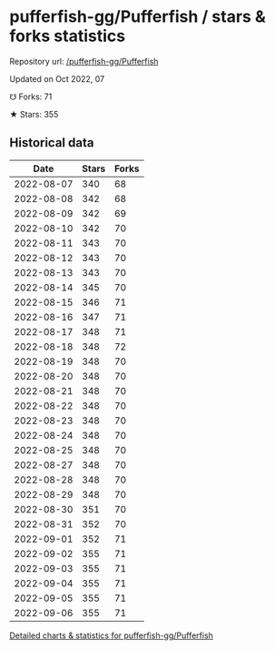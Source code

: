 # pufferfish-gg/Pufferfish / stars & forks statistics

Repository url: [/pufferfish-gg/Pufferfish](https://github.com/pufferfish-gg/Pufferfish)

Updated on Oct 2022, 07

☋ Forks: 71

★ Stars: 355

## Historical data
| Date | Stars | Forks |
|------|-------|-------|
| 2022-08-07 | 340 | 68 | 
| 2022-08-08 | 342 | 68 | 
| 2022-08-09 | 342 | 69 | 
| 2022-08-10 | 342 | 70 | 
| 2022-08-11 | 343 | 70 | 
| 2022-08-12 | 343 | 70 | 
| 2022-08-13 | 343 | 70 | 
| 2022-08-14 | 345 | 70 | 
| 2022-08-15 | 346 | 71 | 
| 2022-08-16 | 347 | 71 | 
| 2022-08-17 | 348 | 71 | 
| 2022-08-18 | 348 | 72 | 
| 2022-08-19 | 348 | 70 | 
| 2022-08-20 | 348 | 70 | 
| 2022-08-21 | 348 | 70 | 
| 2022-08-22 | 348 | 70 | 
| 2022-08-23 | 348 | 70 | 
| 2022-08-24 | 348 | 70 | 
| 2022-08-25 | 348 | 70 | 
| 2022-08-27 | 348 | 70 | 
| 2022-08-28 | 348 | 70 | 
| 2022-08-29 | 348 | 70 | 
| 2022-08-30 | 351 | 70 | 
| 2022-08-31 | 352 | 70 | 
| 2022-09-01 | 352 | 71 | 
| 2022-09-02 | 355 | 71 | 
| 2022-09-03 | 355 | 71 | 
| 2022-09-04 | 355 | 71 | 
| 2022-09-05 | 355 | 71 | 
| 2022-09-06 | 355 | 71 | 


[Detailed charts & statistics for pufferfish-gg/Pufferfish](https://reviewgithub.com/rep/pufferfish-gg/Pufferfish)
